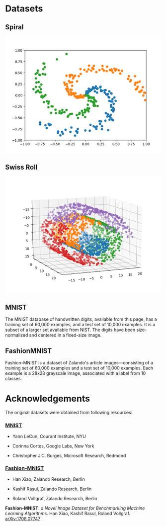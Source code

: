 # Datasets
## Spiral
<p align="center">
  <img src="/assets/spiral.png">
</p>

## Swiss Roll
<p align="center">
  <img src="/assets/swiss_roll.png">
</p>

## MNIST
The MNIST database of handwritten digits, available from this page, has a training set of 60,000 examples, and a test set of 10,000 examples. It is a subset of a larger set available from NIST. The digits have been size-normalized and centered in a fixed-size image. 

## FashionMNIST
Fashion-MNIST is a dataset of Zalando's article images—consisting of a training set of 60,000 examples and a test set of 10,000 examples. Each example is a 28x28 grayscale image, associated with a label from 10 classes. 


# Acknowledgements
The original datasets were obtained from following resources:

### [MNIST](http://yann.lecun.com/exdb/mnist/)
* Yann LeCun, Courant Institute, NYU

* Corinna Cortes, Google Labs, New York

* Christopher J.C. Burges, Microsoft Research, Redmond

### [Fashion-MNIST](https://github.com/zalandoresearch/fashion-mnist)
* Han Xiao, Zalando Research, Berlin

* Kashif Rasul, Zalando Research, Berlin 

* Roland Vollgraf, Zalando Research, Berlin

**Fashion-MNIST**: *a Novel Image Dataset for Benchmarking Machine Learning Algorithms*. Han Xiao, Kashif Rasul, Roland Vollgraf. [arXiv:1708.07747](http://arxiv.org/abs/1708.07747)
